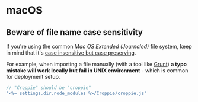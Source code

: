 # macOS

## Beware of file name case sensitivity

If you're using the common *Mac OS Extended (Journaled)* file system, keep in mind that it's [case insensitive but  case preserving](https://apple.stackexchange.com/a/22304).

For example, when importing a file manually (with a tool like [Grunt](https://gruntjs.com)) **a typo mistake will work locally but fail in UNIX environment** - which is common for deployment setup.

```js
// "Croppie" should be "croppie"
"<%= settings.dir.node_modules %>/Croppie/croppie.js"
```
